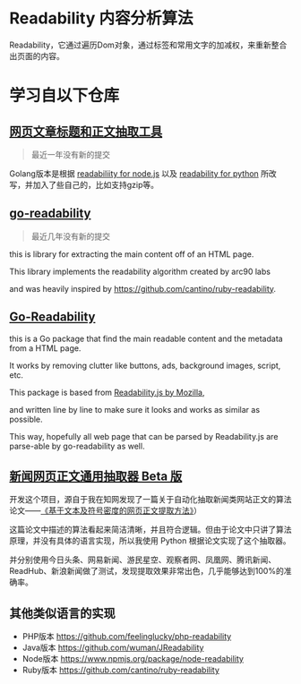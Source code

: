 # Readability 内容分析算法

Readability，它通过遍历Dom对象，通过标签和常用文字的加减权，来重新整合出页面的内容。

# 学习自以下仓库

## [网页文章标题和正文抽取工具](https://github.com/ying32/readability)   

> 最近一年没有新的提交

Golang版本是根据 [readabiliity for node.js](https://github.com/luin/readability) 以及 [readability for python](https://github.com/kingwkb/readability) 所改写，并加入了些自己的，比如支持gzip等。

## [go-readability](https://github.com/mauidude/go-readability) 

> 最近几年没有新的提交

this is library for extracting the main content off of an HTML page. 

This library implements the readability algorithm created by arc90 labs 

and was heavily inspired by https://github.com/cantino/ruby-readability.           

## [Go-Readability](https://github.com/go-shiori/go-readability) 

this is a Go package that find the main readable content and the metadata from a HTML page. 

It works by removing clutter like buttons, ads, background images, script, etc.
     
This package is based from [Readability.js by Mozilla](https://github.com/mozilla/readability), 

and written line by line to make sure it looks and works as similar as possible. 

This way, hopefully all web page that can be parsed by Readability.js are parse-able by go-readability as well.

## [新闻网页正文通用抽取器 Beta 版](https://github.com/kingname/GeneralNewsExtractor)

开发这个项目，源自于我在知网发现了一篇关于自动化抽取新闻类网站正文的算法论文——[《基于文本及符号密度的网页正文提取方法》](https://kns.cnki.net/KCMS/detail/detail.aspx?dbcode=CJFQ&dbname=CJFDLAST2019&filename=GWDZ201908029&v=MDY4MTRxVHJXTTFGckNVUkxPZmJ1Wm5GQ2poVXJyQklqclBkTEc0SDlqTXA0OUhiWVI4ZVgxTHV4WVM3RGgxVDM=)）

这篇论文中描述的算法看起来简洁清晰，并且符合逻辑。但由于论文中只讲了算法原理，并没有具体的语言实现，所以我使用 Python 根据论文实现了这个抽取器。

并分别使用今日头条、网易新闻、游民星空、观察者网、凤凰网、腾讯新闻、ReadHub、新浪新闻做了测试，发现提取效果非常出色，几乎能够达到100%的准确率。

## 其他类似语言的实现

- PHP版本 https://github.com/feelinglucky/php-readability
- Java版本 https://github.com/wuman/JReadability
- Node版本 https://www.npmjs.org/package/node-readability
- Ruby版本 https://github.com/cantino/ruby-readability

